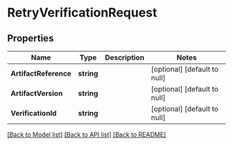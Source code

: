 # RetryVerificationRequest

## Properties
Name | Type | Description | Notes
------------ | ------------- | ------------- | -------------
**ArtifactReference** | **string** |  | [optional] [default to null]
**ArtifactVersion** | **string** |  | [optional] [default to null]
**VerificationId** | **string** |  | [optional] [default to null]

[[Back to Model list]](../README.md#documentation-for-models) [[Back to API list]](../README.md#documentation-for-api-endpoints) [[Back to README]](../README.md)


